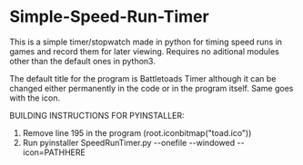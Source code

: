 # Simple-Speed-Run-Timer

This is a simple timer/stopwatch made in python for timing speed runs in games and record them for later viewing. Requires no aditional modules other than the default ones in python3. 

The default title for the program is Battletoads Timer although it can be changed either permanently in the code or in the program itself. Same goes with the icon.

BUILDING INSTRUCTIONS FOR PYINSTALLER:

1. Remove line 195 in the program (root.iconbitmap("toad.ico"))
2. Run pyinstaller SpeedRunTimer.py --onefile --windowed --icon=PATHHERE
